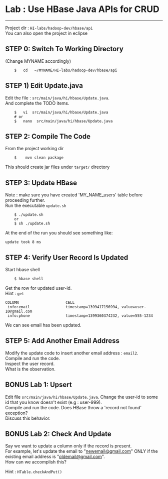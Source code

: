 # Lab : Use HBase Java APIs for CRUD
----
Project dir : `HI-labs/hadoop-dev/hbase/api`   
You can also open the project in eclipse


## STEP 0: Switch To Working Directory
(Change MYNAME accordingly)
```
    $   cd   ~/MYNAME/HI-labs/hadoop-dev/hbase/api
```


## STEP 1) Edit Update.java
Edit the file : `src/main/java/hi/hbase/Update.java`.  
And complete the TODO items.
```
    $   vi  src/main/java/hi/hbase/Update.java
    # or
    $   nano  src/main/java/hi/hbase/Update.java
```

## STEP 2: Compile The Code
From the project working dir
```
    $    mvn clean package
```
This should create jar files under `target/` directory


## STEP 3: Update HBase
Note : make sure you have created 'MY_NAME_users' table before proceeding further.  
Run the executable `update.sh`
```
    $ ./update.sh
    or
    $ sh ./update.sh
```

At the end of the run you should see something like:

    update took 8 ms


## STEP 4: Verify User Record Is Updated
Start hbase shell
```
    $ hbase shell
```

Get the row for updated user-id.  
Hint : `get`

    COLUMN                     CELL
     info:email                timestamp=1399417156994, value=user-10@gmail.com
     info:phone                timestamp=1399360374232, value=555-1234

We can see email has been updated.


## STEP 5: Add Another Email Address
Modify the update code to insert another email address : `email2`.   
Compile and run the code.  
Inspect the user record.  
What is the observation.  


## BONUS Lab 1:  Upsert
Edit file `src/main/java/hi/hbase/Update.java`. 
Change the user-id to some id that you know doesn't exist  (e.g : user-999).  
Compile and run the code.
Does HBase throw a 'record not found' exception?   
Discuss this behavior.  


## BONUS Lab 2: Check And Update
Say we want to update a column only if the record is present.  
For example, let's update the email to "newemail@gmail.com"  ONLY if the existing email address is "oldemail@gmail.com".  
How can we accomplish this?

Hint : `HTable.checkAndPut()`
